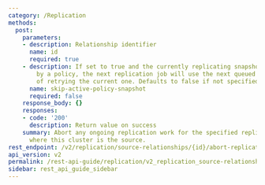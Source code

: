 ```yaml
---
category: /Replication
methods:
  post:
    parameters:
    - description: Relationship identifier
      name: id
      required: true
    - description: If set to true and the currently replicating snapshot was created
        by a policy, the next replication job will use the next queued snapshot instead
        of retrying the current one. Defaults to false if not specified.
      name: skip-active-policy-snapshot
      required: false
    response_body: {}
    responses:
    - code: '200'
      description: Return value on success
    summary: Abort any ongoing replication work for the specified replication relationship
      where this cluster is the source.
rest_endpoint: /v2/replication/source-relationships/{id}/abort-replication
api_version: v2
permalink: /rest-api-guide/replication/v2_replication_source-relationships_id_abort-replication.html
sidebar: rest_api_guide_sidebar
---
```

